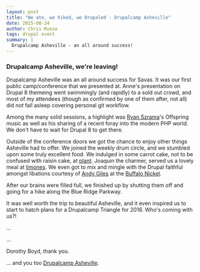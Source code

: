 ```yaml
---
layout: post
title: "We ate, we hiked, we Drupaled - Drupalcamp Asheville"
date: 2015-08-24
author: Chris Russo
tags: drupal event
summary: |
  Drupalcamp Asheville - an all around success!
---
```


### Drupalcamp Asheville, we're leaving!
Drupalcamp Asheville was an all around success for Savas. It was our first
public camp/conference that we presented at. Anne's presentation on Drupal 8
themeing went swimmingly (and rapidly) to a sold out crowd, and most of my
attendees (though as confirmed by one of them after, not all) did _not_
fall asleep covering personal git workflow.

Among the many solid sessions, a highlight was [Ryan Szrama](https://twitter.com/ryanszrama)'s
Offspring music as well as his sharing of a recent foray into the modern PHP
world. We don't have to wait for Drupal 8 to get there.

Outside of the conference doors we got the chance to enjoy other things Asheville
had to offer. We joined the weekly drum circle, and we stumbled upon some
truly excellent food. We indulged in some carrot cake, not to be confused with
raisin cake, at  [plant](http://plantisfood.com/). Joaquin the charmer, served
us a lovely meal at [limones](http://www.limonesrestaurant.com/). We even got to
mix and mingle with the Drupal faithful amongst libations courtesy of
[Andy Giles](https://twitter.com/andyg5000) at the
[Buffalo Nickel](http://www.buffalonickelavl.com/).

After our brains were filled full, we finished up by shutting them off
and going for a hike along the Blue Ridge Parkway.

It was well worth the trip to beautiful Asheville, and it even inspired us to
start to hatch plans for a Drupalcamp Triangle for 2016. Who's coming with us?!

...

...

Dorothy Boyd, thank you.

... and you too [Drupalcamp Asheville](https://drupalasheville.com/).
